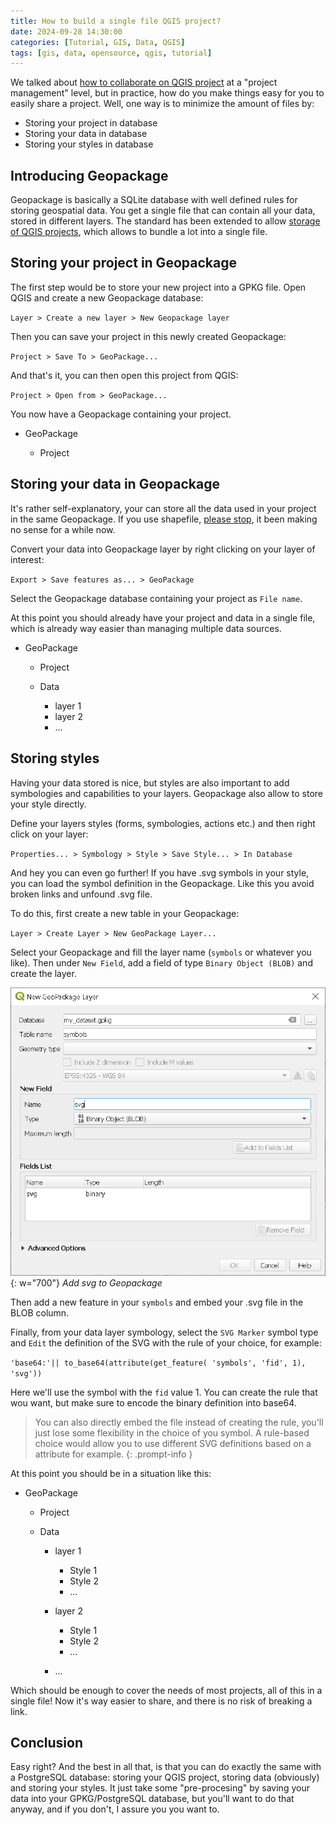 ```yaml
---
title: How to build a single file QGIS project?
date: 2024-09-28 14:30:00
categories: [Tutorial, GIS, Data, QGIS]
tags: [gis, data, opensource, qgis, tutorial]
---
```


We talked about [how to collaborate on QGIS project](https://www.geothings.ch/posts/managing-shared-qgis-projects/) at a "project management" level, but in practice, how do you make things easy for you to easily share a project. Well, one way is to minimize the amount of files by:

* Storing your project in database
* Storing your data in database
* Storing your styles in database

## Introducing Geopackage

Geopackage is basically a SQLite database with well defined rules for storing geospatial data. You get a single file that can contain all your data, stored in different layers. The standard has been extended to allow [storage of QGIS projects](https://www.geopackage.org/extensions.html), which allows to bundle a lot into a single file.

## Storing your project in Geopackage

The first step would be to store your new project into a GPKG file. Open QGIS and create a new Geopackage database:

`Layer > Create a new layer > New Geopackage layer`

Then you can save your project in this newly created Geopackage:

`Project > Save To > GeoPackage...`

And that's it, you can then open this project from QGIS:

`Project > Open from > GeoPackage...`

You now have a Geopackage containing your project.

* GeoPackage

    * Project

## Storing your data in Geopackage

It's rather self-explanatory, your can store all the data used in your project in the same Geopackage. If you use shapefile, [please stop](https://switchfromshapefile.org/), it been making no sense for a while now.

Convert your data into Geopackage layer by right clicking on your layer of interest:

`Export > Save features as... > GeoPackage`

Select the Geopackage database containing your project as `File name`.

At this point you should already have your project and data in a single file, which is already way easier than managing multiple data sources.

* GeoPackage

    * Project
    * Data

        * layer 1
        * layer 2
        * ...

## Storing styles

Having your data stored is nice, but styles are also important to add symbologies and capabilities to your layers. Geopackage also allow to store your style directly. 

Define your layers styles (forms, symbologies, actions etc.) and then right click on your layer:

`Properties... > Symbology > Style > Save Style... > In Database`

And hey you can even go further! If you have .svg symbols in your style, you can load the symbol definition in the Geopackage. Like this you avoid broken links and unfound .svg file.

To do this, first create a new table in your Geopackage:

`Layer > Create Layer > New GeoPackage Layer...`

Select your Geopackage and fill the layer name (`symbols` or whatever you like). Then under `New Field`, add a field of type `Binary Object (BLOB)` and create the layer.

![alt text](../assets/img/posts/2024-09-29-single-file-qgis/add_svg_definition.PNG){: w="700"}
_Add svg to Geopackage_

Then add a new feature in your `symbols` and embed your .svg file in the BLOB column.

Finally, from your data layer symbology, select the `SVG Marker` symbol type and `Edit` the definition of the SVG with the rule of your choice, for example:

`'base64:'|| to_base64(attribute(get_feature( 'symbols', 'fid', 1), 'svg'))`

Here we'll use the symbol with the `fid` value 1. You can create the rule that wou want, but make sure to encode the binary definition into base64.

> You can also directly embed the file instead of creating the rule, you'll just lose some flexibility in the choice of you symbol. A rule-based choice would allow you to use different SVG definitions based on a attribute for example. 
{: .prompt-info }

At this point you should be in a situation like this:

* GeoPackage

    * Project
    * Data

        * layer 1

            * Style 1
            * Style 2
            * ...
        * layer 2

            * Style 1
            * Style 2
            * ...
        * ...

Which should be enough to cover the needs of most projects, all of this in a single file! Now it's way easier to share, and there is no risk of breaking a link.

## Conclusion

Easy right? And the best in all that, is that you can do exactly the same with a PostgreSQL database: storing your QGIS project, storing data (obviously) and storing your styles. It just take some "pre-procesing" by saving your data into your GPKG/PostgreSQL database, but you'll want to do that anyway, and if you don't, I assure you you want to.